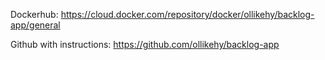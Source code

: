 Dockerhub: https://cloud.docker.com/repository/docker/ollikehy/backlog-app/general

Github with instructions: https://github.com/ollikehy/backlog-app